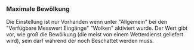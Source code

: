 ﻿### Maximale Bewölkung

Die Einstellung ist nur Vorhanden wenn unter "Allgemein" bei den "Verfügbare Messwert Eingänge" "Wolken" aktiviert wurde.
Der Wert gibt vor, wie groß die Bewölkung (die meist von einem Wetterdienst geliefert wird), sein darf während der noch Beschattet werden muss.

